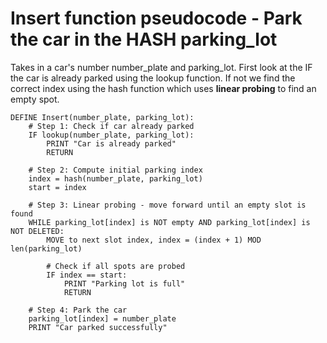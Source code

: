 # Insert function pseudocode - Park the car in the HASH parking_lot
Takes in a car's number number_plate and parking_lot. First look at the IF the car is already parked using the lookup function.
If not we find the correct index using the hash function which uses **linear probing** to find an empty spot.
```
DEFINE Insert(number_plate, parking_lot):
    # Step 1: Check if car already parked
    IF lookup(number_plate, parking_lot):
        PRINT "Car is already parked"
        RETURN
    
    # Step 2: Compute initial parking index
    index = hash(number_plate, parking_lot)
    start = index

    # Step 3: Linear probing - move forward until an empty slot is found
    WHILE parking_lot[index] is NOT empty AND parking_lot[index] is NOT DELETED:
        MOVE to next slot index, index = (index + 1) MOD len(parking_lot)

        # Check if all spots are probed
        IF index == start:
            PRINT "Parking lot is full"
            RETURN

    # Step 4: Park the car
    parking_lot[index] = number_plate
    PRINT "Car parked successfully"

    
        